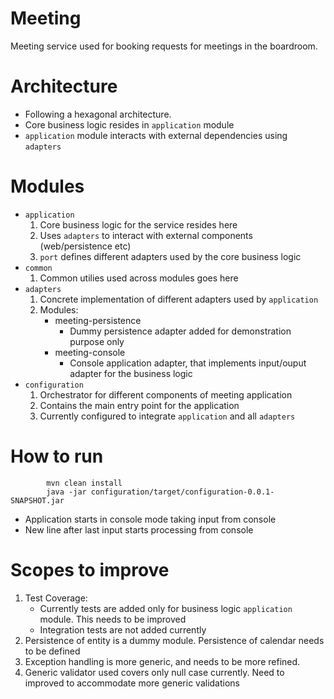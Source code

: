 # Meeting 
Meeting service used for booking requests for meetings in the boardroom.

# Architecture
* Following a hexagonal architecture.
* Core business logic resides in `application` module
* `application` module interacts with external dependencies using `adapters`

# Modules
* `application`
   1. Core business logic for the service resides here
   2. Uses `adapters` to interact with external components (web/persistence etc)
   3. `port` defines different adapters used by the core business logic
* `common` 
   1. Common utilies used across modules goes here
* `adapters`
   1. Concrete implementation of different adapters used by `application`
   2. Modules:
      * meeting-persistence
         * Dummy persistence adapter added for demonstration purpose only
      * meeting-console
         * Console application adapter, that implements input/ouput adapter for the business logic
* `configuration`
   1. Orchestrator for different components of meeting application
   2. Contains the main entry point for the application
   2. Currently configured to integrate `application` and all `adapters`
   


# How to run 

```
        mvn clean install
        java -jar configuration/target/configuration-0.0.1-SNAPSHOT.jar

```
* Application starts in console mode taking input from console
* New line after last input starts processing from console

# Scopes to improve
  1. Test Coverage: 
      * Currently tests are added only for business logic `application` module. This needs to be improved
      * Integration tests are not added currently
  2. Persistence of entity is a dummy module. Persistence of calendar needs to be defined
  3. Exception handling is more generic, and needs to be more refined.
  4. Generic validator used covers only null case currently. Need to improved to accommodate more generic validations
  

